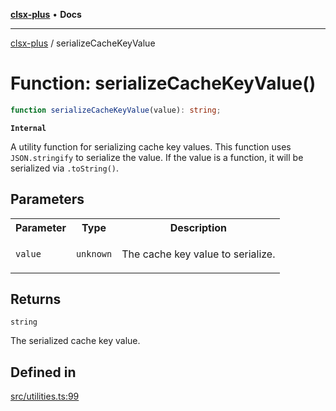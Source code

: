 [**clsx-plus**](README.md) • **Docs**

---

[clsx-plus](README.md) / serializeCacheKeyValue

# Function: serializeCacheKeyValue()

```ts
function serializeCacheKeyValue(value): string;
```

**`Internal`**

A utility function for serializing cache key values. This function uses `JSON.stringify` to serialize the value. If the value is a function, it will be serialized via `.toString()`.

## Parameters

<table>
<tr>
<th>Parameter</th>
<th>Type</th>
<th>Description</th>
</tr>
<tr>
<td>

`value`

</td>
<td>

`unknown`

</td>
<td>

The cache key value to serialize.

</td>
</tr>
</table>

## Returns

`string`

The serialized cache key value.

## Defined in

[src/utilities.ts:99](https://github.com/HoodieCollin/clsx-plus/blob/4d55252443bab37590ad84a6e45f55cb4343cd0f/src/utilities.ts#L99)
